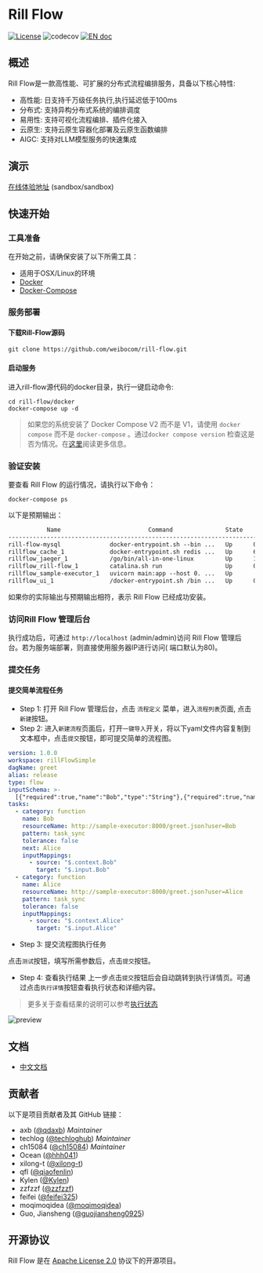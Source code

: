 # Rill Flow

[![License](https://img.shields.io/badge/license-Apache%202-4EB1BA.svg)](https://www.apache.org/licenses/LICENSE-2.0.html) ![codecov](https://codecov.io/gh/weibocom/rill-flow/branch/main/graph/badge.svg) [![EN doc](https://img.shields.io/badge/document-English-blue.svg)](README.md)

## 概述

Rill Flow是一款高性能、可扩展的分布式流程编排服务，具备以下核心特性:

- 高性能: 日支持千万级任务执行,执行延迟低于100ms
- 分布式: 支持异构分布式系统的编排调度
- 易用性: 支持可视化流程编排、插件化接入
- 云原生: 支持云原生容器化部署及云原生函数编排
- AIGC: 支持对LLM模型服务的快速集成

## 演示

[在线体验地址](https://rill-flow.cloud) (sandbox/sandbox)

## 快速开始

### 工具准备

在开始之前，请确保安装了以下所需工具：

- 适用于OSX/Linux的环境
- [Docker](https://docs.docker.com/engine/install/)
- [Docker-Compose](https://docs.docker.com/compose/install/)

### 服务部署

#### 下载Rill-Flow源码

```shell
git clone https://github.com/weibocom/rill-flow.git
```

#### 启动服务

进入rill-flow源代码的docker目录，执行一键启动命令:

```shell
cd rill-flow/docker
docker-compose up -d
```

> 如果您的系统安装了 Docker Compose V2 而不是 V1，请使用 `docker compose` 而不是 `docker-compose`
> 。通过`docker compose version`
> 检查这是否为情况。在[这里](https://docs.docker.com/compose/#compose-v2-and-the-new-docker-compose-command)阅读更多信息。

### 验证安装

要查看 Rill Flow 的运行情况，请执行以下命令：

```shell
docker-compose ps
```

以下是预期输出：

```txt
           Name                         Command               State                                           Ports
------------------------------------------------------------------------------------------------------------------------------------------------------------
rill-flow-mysql              docker-entrypoint.sh --bin ...   Up      0.0.0.0:3306->3306/tcp, 33060/tcp
rillflow_cache_1             docker-entrypoint.sh redis ...   Up      6379/tcp
rillflow_jaeger_1            /go/bin/all-in-one-linux         Up      14250/tcp, 14268/tcp, 0.0.0.0:16686->16686/tcp, 5775/udp, 5778/tcp, 6831/udp, 6832/udp
rillflow_rill-flow_1         catalina.sh run                  Up      0.0.0.0:8080->8080/tcp
rillflow_sample-executor_1   uvicorn main:app --host 0. ...   Up
rillflow_ui_1                /docker-entrypoint.sh /bin ...   Up      0.0.0.0:80->80/tcp
```

如果你的实际输出与预期输出相符，表示 Rill Flow 已经成功安装。

### 访问Rill Flow 管理后台

执行成功后，可通过 `http://localhost` (admin/admin)访问 Rill Flow 管理后台。若为服务端部署，则直接使用服务器IP进行访问(
端口默认为80)。

### 提交任务

#### 提交简单流程任务

- Step 1: 打开 Rill Flow 管理后台，点击 `流程定义` 菜单，进入`流程列表`页面, 点击`新建`按钮。
- Step 2: 进入`新建流程`页面后，打开`一键导入`开关，将以下yaml文件内容复制到文本框中，点击`提交`按钮，即可提交简单的流程图。

```yaml
version: 1.0.0
workspace: rillFlowSimple
dagName: greet
alias: release
type: flow
inputSchema: >-
  [{"required":true,"name":"Bob","type":"String"},{"required":true,"name":"Alice","type":"String"}]
tasks:
  - category: function
    name: Bob
    resourceName: http://sample-executor:8000/greet.json?user=Bob
    pattern: task_sync
    tolerance: false
    next: Alice
    inputMappings:
      - source: "$.context.Bob"
        target: "$.input.Bob"
  - category: function
    name: Alice
    resourceName: http://sample-executor:8000/greet.json?user=Alice
    pattern: task_sync
    tolerance: false
    inputMappings:
      - source: "$.context.Alice"
        target: "$.input.Alice"
```

- Step 3: 提交流程图执行任务

点击`测试`按钮，填写所需参数后，点击`提交`按钮。

- Step 4: 查看执行结果
  上一步点击`提交`按钮后会自动跳转到执行详情页。可通过点击`执行详情`按钮查看执行状态和详细内容。

> 更多关于查看结果的说明可以参考[执行状态](../user-guide/04-execution/03-status.md)

![preview](https://rill-flow.github.io/img/flow_sample.jpg)

## 文档

- [中文文档](https://rill-flow.github.io/docs/intro)

## 贡献者

以下是项目贡献者及其 GitHub 链接：

- axb       ([@qdaxb](https://github.com/qdaxb)) *Maintainer*
- techlog   ([@techloghub](https://github.com/techloghub)) *Maintainer*
- ch15084   ([@ch15084](https://github.com/ch15084)) *Maintainer*
- Ocean     ([@hhh041](https://github.com/hhh041))
- xilong-t  ([@xilong-t](https://github.com/xilong-t))
- qfl       ([@qiaofenlin](https://github.com/qiaofenlin))
- Kylen     ([@Kylen](https://github.com/Kylen0714))
- zzfzzf    ([@zzfzzf](https://github.com/zzfzzf))
- feifei    ([@feifei325](https://github.com/feifei325))
- moqimoqidea    ([@moqimoqidea](https://github.com/moqimoqidea))
- Guo, Jiansheng ([@guojiansheng0925](https://github.com/guojiansheng0925))

## 开源协议

Rill Flow 是在 [Apache License 2.0](https://www.apache.org/licenses/LICENSE-2.0) 协议下的开源项目。

